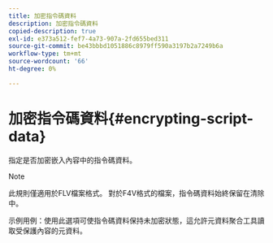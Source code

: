 ```yaml
---
title: 加密指令碼資料
description: 加密指令碼資料
copied-description: true
exl-id: e373a512-fef7-4a73-907a-2fd655bed311
source-git-commit: be43bbbd1051886c8979ff590a3197b2a7249b6a
workflow-type: tm+mt
source-wordcount: '66'
ht-degree: 0%

---
```


# 加密指令碼資料{#encrypting-script-data}

指定是否加密嵌入內容中的指令碼資料。

>[!NOTE]
>
>此規則僅適用於FLV檔案格式。 對於F4V格式的檔案，指令碼資料始終保留在清除中。

示例用例：使用此選項可使指令碼資料保持未加密狀態，這允許元資料聚合工具讀取受保護內容的元資料。
